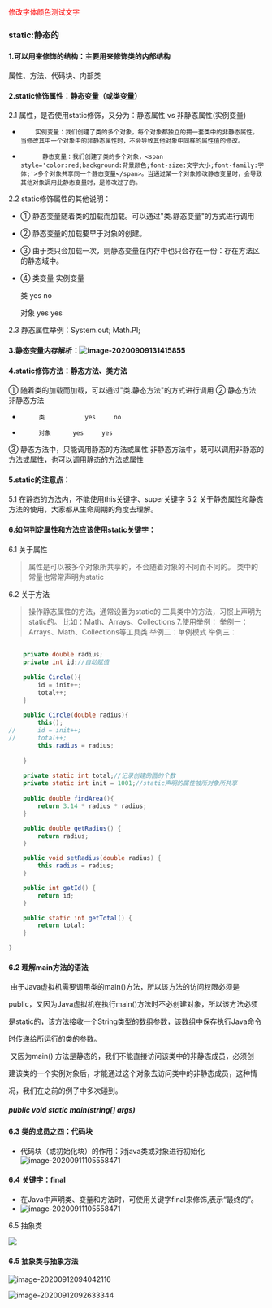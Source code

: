 <span style='color:red;'>修改字体颜色测试文字</span>

### static:静态的

#### 1.可以用来修饰的结构：主要用来修饰类的内部结构

属性、方法、代码块、内部类

#### 2.static修饰属性：静态变量（或类变量）

2.1 属性，是否使用static修饰，又分为：静态属性  vs 非静态属性(实例变量)

 * 		   实例变量：我们创建了类的多个对象，每个对象都独立的拥一套类中的非静态属性。当修改其中一个对象中的非静态属性时，不会导致其他对象中同样的属性值的修改。
 *           静态变量：我们创建了类的多个对象，<span style='color:red;background:背景颜色;font-size:文字大小;font-family:字体;'>多个对象共享同一个静态变量</span>。当通过某一个对象修改静态变量时，会导致其他对象调用此静态变量时，是修改过了的。

2.2 static修饰属性的其他说明：

 * ① 静态变量随着类的加载而加载。可以通过"类.静态变量"的方式进行调用

 * ② 静态变量的加载要早于对象的创建。

 * ③ 由于类只会加载一次，则静态变量在内存中也只会存在一份：存在方法区的静态域中。

 * ④		类变量	实例变量

   类		yes		no

   对象	yes		yes

2.3 静态属性举例：System.out; Math.PI;

#### 3.静态变量内存解析：![image-20200909131415855](https://github.com/Howardcl/Java_learning/blob/master/typora-user-images/image-20200909131415855.png)

#### 4.static修饰方法：静态方法、类方法

① 随着类的加载而加载，可以通过"类.静态方法"的方式进行调用
②		   静态方法	非静态方法

 *          类		    yes		no
 *          对象		yes		yes

③ 静态方法中，只能调用静态的方法或属性
  非静态方法中，既可以调用非静态的方法或属性，也可以调用静态的方法或属性

#### 5.static的注意点：

5.1 在静态的方法内，不能使用this关键字、super关键字
5.2 关于静态属性和静态方法的使用，大家都从生命周期的角度去理解。

#### 6.如何判定属性和方法应该使用static关键字：

6.1 关于属性

> 属性是可以被多个对象所共享的，不会随着对象的不同而不同的。
> 类中的常量也常常声明为static

6.2 关于方法

> 操作静态属性的方法，通常设置为static的
> 工具类中的方法，习惯上声明为static的。 比如：Math、Arrays、Collections
> 7.使用举例：
> 举例一：Arrays、Math、Collections等工具类
> 举例二：单例模式
> 举例三：

``` java
	
	private double radius;
	private int id;//自动赋值
	
	public Circle(){
		id = init++;
		total++;
	}
	
	public Circle(double radius){
		this();
//		id = init++;
//		total++;
		this.radius = radius;
		
	}
	
	private static int total;//记录创建的圆的个数
	private static int init = 1001;//static声明的属性被所对象所共享
	
	public double findArea(){
		return 3.14 * radius * radius;
	}

	public double getRadius() {
		return radius;
	}

	public void setRadius(double radius) {
		this.radius = radius;
	}

	public int getId() {
		return id;
	}

	public static int getTotal() {
		return total;
	}

}
```



#### 6.2 理解main方法的语法

​	由于Java虚拟机需要调用类的main()方法，所以该方法的访问权限必须是

public，又因为Java虚拟机在执行main()方法时不必创建对象，所以该方法必须

是static的，该方法接收一个String类型的数组参数，该数组中保存执行Java命令

时传递给所运行的类的参数。 

​	又因为main() 方法是静态的，我们不能直接访问该类中的非静态成员，必须创

建该类的一个实例对象后，才能通过这个对象去访问类中的非静态成员，这种情

况，我们在之前的例子中多次碰到。

#####    public void static main(string[] args)



#### 6.3 类的成员之四：代码块

- 代码块（或初始化块）的作用：对java类或对象进行初始化![image-20200911105558471](https://github.com/Howardcl/Java_learning/blob/master/typora-user-images/image-20200911124438146.png)


#### 6.4 关键字：final

- 在Java中声明类、变量和方法时，可使用关键字final来修饰,表示“最终的”。 
- ![image-20200911105558471](https://github.com/Howardcl/Java_learning/blob/master/typora-user-images/image-20200911131119245.png)

6.5 抽象类



![](https://github.com/Howardcl/Java_learning/blob/master/typora-user-images/image-20200911145850217.png)



#### 6.5 抽象类与抽象方法

![image-20200912094042116](https://github.com/Howardcl/Java_learning/blob/master/typora-user-images/image-20200912134818731.png)

![image-20200912092633344](https://github.com/Howardcl/Java_learning/blob/master/typora-user-images/image-20200912141249905.png)

